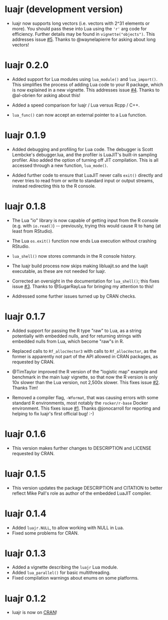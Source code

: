 # luajr (development version)

-   luajr now supports long vectors (i.e. vectors with 2^31 elements or more).
    You should pass these into Lua using the `'r'` arg code for efficiency. 
    Further details may be found in `vignette("objects")`. This addresses issue 
    [#5](https://github.com/nicholasdavies/luajr/issues/5). Thanks to 
    @waynelapierre for asking about long vectors!

# luajr 0.2.0

-   Added support for Lua modules using `lua_module()` and `lua_import()`. This 
    simplifies the process of adding Lua code to your R package, which is now
    explained in a new vignette. This addresses issue 
    [#4](https://github.com/nicholasdavies/luajr/issues/4). Thanks to 
    @al-obrien for asking about this!
    
-   Added a speed comparison for luajr / Lua versus Rcpp / C++.

-   `lua_func()` can now accept an external pointer to a Lua function. 

# luajr 0.1.9

-   Added debugging and profiling for Lua code. The debugger is Scott Lembcke's
    debugger.lua, and the profiler is LuaJIT's built-in sampling profiler. Also
    added the option of turning off JIT compilation. This is all accessed 
    through a new function, `lua_mode()`.

-   Added further code to ensure that LuaJIT never calls `exit()` directly and
    never tries to read from or write to standard input or output streams, 
    instead redirecting this to the R console.

# luajr 0.1.8

-   The Lua "io" library is now capable of getting input from the R console
    (e.g. with `io.read()`) -- previously, trying this would cause R to hang
    (at least from RStudio).
    
-   The Lua `os.exit()` function now ends Lua execution without crashing 
    RStudio.

-   `lua_shell()` now stores commands in the R console history.

-   The luajr build process now skips making libluajit.so and the luajit 
    executable, as these are not needed for luajr.
    
-   Corrected an oversight in the documentation for `lua_shell()`; this fixes
    issue [#3](https://github.com/nicholasdavies/luajr/issues/3). Thanks to
    @SugarRayLua for bringing my attention to this!

-   Addressed some further issues turned up by CRAN checks.

# luajr 0.1.7

-   Added support for passing the R type "raw" to Lua, as a string potentially
    with embedded nulls, and for returning strings with embedded nulls from 
    Lua, which become "raw"s in R.
    
-   Replaced calls to `Rf_allocVector3` with calls to `Rf_allocVector`, as the 
    former is apparently not part of the API allowed in CRAN packages, as 
    requested by CRAN.

-   @TimTaylor improved the R version of the "logistic map" example and 
    benchmark in the main luajr vignette, so that now the R version is only 
    10x slower than the Lua version, not 2,500x slower. This fixes issue 
    [#2](https://github.com/nicholasdavies/luajr/issues/2). Thanks Tim!

-   Removed a compiler flag, `-Wformat`, that was causing errors with some 
    standard R environments, most notably the `rocker/r-base` Docker 
    environment. This fixes issue 
    [#1](https://github.com/nicholasdavies/luajr/issues/1). Thanks @jonocarroll 
    for reporting and helping to fix luajr's first official bug! :-)

# luajr 0.1.6

-   This version makes further changes to DESCRIPTION and LICENSE requested
    by CRAN.

# luajr 0.1.5

-   This version updates the package DESCRIPTION and CITATION to better reflect
    Mike Pall's role as author of the embedded LuaJIT compiler.

# luajr 0.1.4

-   Added `luajr.NULL`, to allow working with NULL in Lua.
-   Fixed some problems for CRAN.

# luajr 0.1.3

-   Added a vignette describing the `luajr` Lua module.
-   Added `lua_parallel()` for basic multithreading.
-   Fixed compilation warnings about enums on some platforms.

# luajr 0.1.2

-   luajr is now on [CRAN](https://CRAN.R-project.org/package=luajr)!
